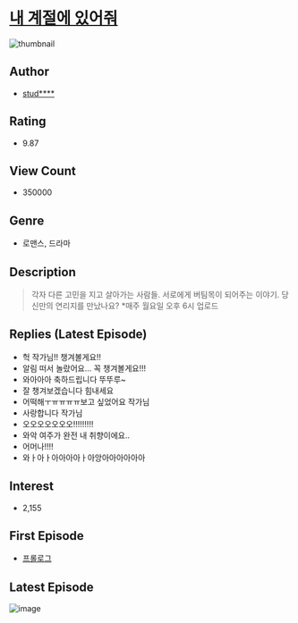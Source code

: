 # [내 계절에 있어줘](https://comic.naver.com/bestChallenge/list?titleId=768790)
![thumbnail](https://image-comic.pstatic.net/user_contents_data/challenge_comic/2021/03/08/344278/thumbnail_202x1649ee4d64a_1281_43dd_8f23_0f0ef146fa1c_00001380.JPEG)

## Author
- [stud****](https://comic.naver.com/artistTitle?id=344278)

## Rating
- 9.87

## View Count
- 350000

## Genre
- 로맨스, 드라마

## Description
> 각자 다른 고민을 지고 살아가는 사람들. 서로에게 버팀목이 되어주는 이야기. 당신만의 연리지를 만났나요? *매주 월요일 오후 6시 업로드

## Replies (Latest Episode)
- 헉 작가님!! 챙겨볼게요!!
- 알림 떠서 놀랐어요... 꼭 챙겨볼게요!!!
- 와아아아 축하드립니다 뚜뚜루~
- 잘 챙겨보겠습니다 힘내세요
- 어떡해ㅜㅠㅠㅠㅠ보고 싶었어요 작가님
- 사랑합니다 작가님
- 오오오오오오오!!!!!!!!!
- 와악 여주가 완전 내 취향이에요..
- 어머나!!!!
- 와ㅏ아ㅏ아아아아ㅏ아앙아아아아아아

## Interest
- 2,155

## First Episode
- [프롤로그](https://comic.naver.com/bestChallenge/detail?titleId=768790&no=1)

## Latest Episode
![image](https://image-comic.pstatic.net/user_contents_data/challenge_comic/2021/12/11/344278/upload_7292842263139529269.jpeg)

